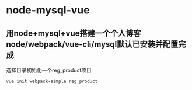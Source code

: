 # node-mysql-vue
  用node+mysql+vue搭建一个个人博客<br>
node/webpack/vue-cli/mysql默认已安装并配置完成
  ---
  选择目录初始化一个reg_product项目
```
vue init webpack-simple reg_product
```





